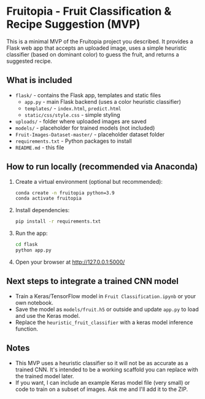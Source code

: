# Fruitopia - Fruit Classification & Recipe Suggestion (MVP)

This is a minimal MVP of the Fruitopia project you described. It provides a Flask web app that accepts an uploaded image, uses a simple heuristic classifier (based on dominant color) to guess the fruit, and returns a suggested recipe.

## What is included
- `flask/` - contains the Flask app, templates and static files
    - `app.py` - main Flask backend (uses a color heuristic classifier)
    - `templates/` - `index.html`, `predict.html`
    - `static/css/style.css` - simple styling
- `uploads/` - folder where uploaded images are saved
- `models/` - placeholder for trained models (not included)
- `Fruit-Images-Dataset-master/` - placeholder dataset folder
- `requirements.txt` - Python packages to install
- `README.md` - this file

## How to run locally (recommended via Anaconda)
1. Create a virtual environment (optional but recommended):
   ```bash
   conda create -n fruitopia python=3.9
   conda activate fruitopia
   ```
2. Install dependencies:
   ```bash
   pip install -r requirements.txt
   ```
3. Run the app:
   ```bash
   cd flask
   python app.py
   ```
4. Open your browser at http://127.0.0.1:5000/

## Next steps to integrate a trained CNN model
- Train a Keras/TensorFlow model in `Fruit Classification.ipynb` or your own notebook.
- Save the model as `models/fruit.h5` or outside and update `app.py` to load and use the Keras model.
- Replace the `heuristic_fruit_classifier` with a keras model inference function.

## Notes
- This MVP uses a heuristic classifier so it will not be as accurate as a trained CNN. It's intended to be a working scaffold you can replace with the trained model later.
- If you want, I can include an example Keras model file (very small) or code to train on a subset of images. Ask me and I'll add it to the ZIP.
